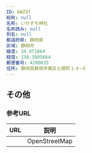 ```yaml
---
ID: 6WZXf
総称: null
名称: いかずち神社
名称読み: null
別名: null
都道府県: 静岡県
区域: 静岡市
緯度: 34.971864
経度: 138.3805664
郵便番号: 4200035
住所: 静岡県静岡市葵区七間町１４−６
---
```


## その他

### 参考URL

| URL | 説明          |
| --- | ------------- |
|     | OpenStreetMap |

